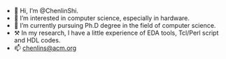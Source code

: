 - 👋 Hi, I’m @ChenlinShi.
- 👀 I’m interested in computer science, especially in hardware.
- 🌱 I’m currently pursuing Ph.D degree in the field of computer science.
- ⚒️ In my research, I have a little experience of EDA tools, Tcl/Perl script and HDL codes.
- 📫 chenlins@acm.org

<!---
ChenlinShi/ChenlinShi is a ✨ special ✨ repository because its `README.md` (this file) appears on your GitHub profile.
You can click the Preview link to take a look at your changes.
--->
